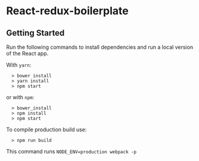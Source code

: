 # React-redux-boilerplate

## Getting Started

Run the following commands to install dependencies and run a local version of the React app.

With `yarn`:

```
  > bower install
  > yarn install
  > npm start
```

or with `npm`:

```
  > bower_install
  > npm install
  > npm start
```

To compile production build use:

```
  > npm run build
```
This command runs `NODE_ENV=production webpack -p`
